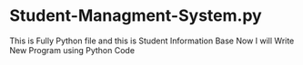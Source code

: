 # Student-Managment-System.py
This is Fully Python file and this is Student Information Base Now I will Write New Program using Python Code 
